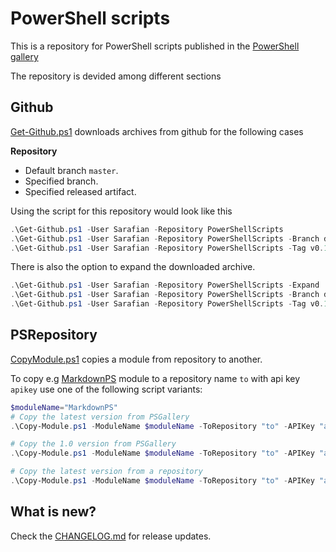 # PowerShell scripts

This is a repository for PowerShell scripts published in the [PowerShell gallery](http://www.powershellgallery.com/)

The repository is devided among different sections

## Github

[Get-Github.ps1](Source\Scripts\Github\Get-Github.ps1) downloads archives from github for the following cases

**Repository**
- Default branch `master`.
- Specified branch.
- Specified released artifact.

Using the script for this repository would look like this 

```powershell
.\Get-Github.ps1 -User Sarafian -Repository PowerShellScripts
.\Get-Github.ps1 -User Sarafian -Repository PowerShellScripts -Branch develop
.\Get-Github.ps1 -User Sarafian -Repository PowerShellScripts -Tag v0.1
```

There is also the option to expand the downloaded archive.

```powershell
.\Get-Github.ps1 -User Sarafian -Repository PowerShellScripts -Expand
.\Get-Github.ps1 -User Sarafian -Repository PowerShellScripts -Branch develop -Expand
.\Get-Github.ps1 -User Sarafian -Repository PowerShellScripts -Tag v0.1 -Expand
```

## PSRepository

[CopyModule.ps1](Source\Scripts\PSRepository\Copy-Module.ps1) copies a module from repository to another.

To copy e.g [MarkdownPS](https://www.powershellgallery.com/packages/MarkdownPS/) module to a repository name `to` with api key `apikey` use one of the following script variants:

```powershell
$moduleName="MarkdownPS"
# Copy the latest version from PSGallery
.\Copy-Module.ps1 -ModuleName $moduleName -ToRepository "to" -APIKey "apikey"

# Copy the 1.0 version from PSGallery
.\Copy-Module.ps1 -ModuleName $moduleName -ToRepository "to" -APIKey "apikey" -RequiredVersion 1.0

# Copy the latest version from a repository
.\Copy-Module.ps1 -ModuleName $moduleName -ToRepository "to" -APIKey "apikey" -FromRepository "from"
```

## What is new?

Check the [CHANGELOG.md](CHANGELOG.md) for release updates.